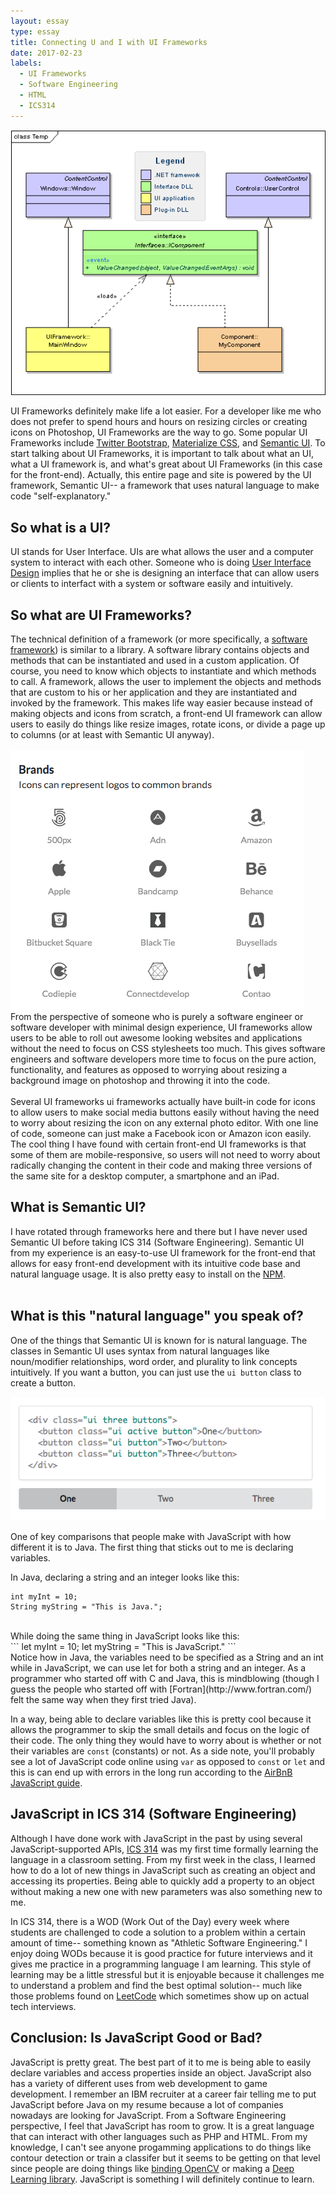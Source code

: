 ```yaml
---
layout: essay
type: essay
title: Connecting U and I with UI Frameworks
date: 2017-02-23
labels:
  - UI Frameworks
  - Software Engineering
  - HTML
  - ICS314
---
```


<img class="ui large left floated image" src="../images/ui.png">

UI Frameworks definitely make life a lot easier. For a developer like me who does not prefer to spend hours and hours on resizing circles or creating icons on Photoshop, UI Frameworks are the way to go. Some popular UI Frameworks include [Twitter Bootstrap](http://getbootstrap.com/2.3.2/), [Materialize CSS](http://materializecss.com/), and [Semantic UI](http://semantic-ui.com/). To start talking about UI Frameworks, it is important to talk about what an UI, what a UI framework is, and what's great about UI Frameworks (in this case for the front-end). Actually, this entire page and site is powered by the UI framework, Semantic UI-- a framework that uses natural language to make code "self-explanatory."

## So what is a UI? 
UI stands for User Interface. UIs are what allows the user and a computer system to interact with each other. Someone who is doing [User Interface Design](https://www.usability.gov/what-and-why/user-interface-design.html) implies that he or she is designing an interface that can allow users or clients to interfact with a system or software easily and intuitively.

## So what are UI Frameworks? 
The technical definition of a framework (or more specifically, a [software framework](http://info.cimetrix.com/blog/bid/22339/What-is-a-Software-Framework-And-why-should-you-like-em)) is similar to a library. A software library contains objects and methods that can be instantiated and used in a custom application. Of course, you need to know which objects to instantiate and which methods to call. A framework, allows the user to implement the objects and methods that are custom to his or her application and they are instantiated and invoked by the framework. This makes life way easier because instead of making objects and icons from scratch, a front-end UI framework can allow users to easily do things like resize images, rotate icons, or divide a page up to columns (or at least with Semantic UI anyway). <br><br>
<img class="ui medium left floated image" src="../images/icons.png">
From the perspective of someone who is purely a software engineer or software developer with minimal design experience, UI frameworks allow users to be able to roll out awesome looking websites and applications without the need to focus on CSS stylesheets too much. This gives software engineers and software developers more time to focus on the pure action, functionality, and features as opposed to worrying about resizing a background image on photoshop and throwing it into the code. <br><br>
Several UI frameworks ui frameworks actually have built-in code for icons to allow users to make social media buttons easily without having the need to worry about resizing the icon on any external photo editor. With one line of code, someone can just make a Facebook icon or Amazon icon easily. The cool thing I have found with certain front-end UI frameworks is that some of them are mobile-responsive, so users will not need to worry about radically changing the content in their code and making three versions of the same site for a desktop computer, a smartphone and an iPad. 

## What is Semantic UI?

I have rotated through frameworks here and there but I have never used Semantic UI before taking ICS 314 (Software Engineering). Semantic UI from my experience is an easy-to-use UI framework for the front-end that allows for easy front-end development with its intuitive code base and natural language usage. It is also pretty easy to install on the [NPM](http://semantic-ui.com/introduction/getting-started.html).<br><br>

## What is this "natural language" you speak of?

One of the things that Semantic UI is known for is natural language. The classes in Semantic UI uses syntax from natural languages like noun/modifier relationships, word order, and plurality to link concepts intuitively. If you want a button, you can just use the ```ui button``` class to create a button. 

<img class="ui medium left floated image" src="../images/natural.png">



One of key comparisons that people make with JavaScript with how different it is to Java. The first thing that sticks out to me is declaring variables.

In Java, declaring a string and an integer looks like this:
<br>
```
int myInt = 10;
String myString = "This is Java.";
```
<br>
While doing the same thing in JavaScript looks like this: 
<br>
```
let myInt = 10;
let myString = "This is JavaScript."
```
<br>
Notice how in Java, the variables need to be specified as a String and an int while in JavaScript, we can use let for both a string and an integer. As a programmer who started off with C and Java, this is mindblowing (though I guess the people who started off with [Fortran](http://www.fortran.com/) felt the same way when they first tried Java). 

In a way, being able to declare variables like this is pretty cool because it allows the programmer to skip the small details and focus on the logic of their code. The only thing they would have to worry about is whether or not their variables are ``const`` (constants) or not. As a side note, you'll probably see a lot of JavaScript code online using ``var`` as opposed to ``const`` or ``let`` and this is can end up with errors in the long run according to the [AirBnB JavaScript guide](https://github.com/airbnb/javascript#types).

## JavaScript in ICS 314 (Software Engineering)

Although I have done work with JavaScript in the past by using several JavaScript-supported APIs, [ICS 314](http://courses.ics.hawaii.edu/ics314s17/index.html) was my first time formally learning the language in a classroom setting. From my first week in the class, I learned how to do a lot of new things in JavaScript such as creating an object and accessing its properties. Being able to quickly add a property to an object without making a new one with new parameters was also something new to me. 

In ICS 314, there is a WOD (Work Out of the Day) every week where students are challenged to code a solution to a problem within a certain amount of time-- something known as "Athletic Software Engineering." I enjoy doing WODs because it is good practice for future interviews and it gives me practice in a programming language I am learning. This style of learning may be a little stressful but it is enjoyable because it challenges me to understand a problem and find the best optimal solution-- much like those problems found on [LeetCode](https://leetcode.com/problemset/draft/) which sometimes show up on actual tech interviews. 

## Conclusion: Is JavaScript Good or Bad?

JavaScript is pretty great. The best part of it to me is being able to easily declare variables and access properties inside an object. JavaScript also has a variety of different uses from web development to game development. I remember an IBM recruiter at a career fair telling me to put JavaScript before Java on my resume because a lot of companies nowadays are looking for JavaScript. From a Software Engineering perspective, I feel that JavaScript has room to grow. It is a great language that can interact with other languages such as PHP and HTML. From my knowledge, I can't see anyone progamming applications to do things like contour detection or train a classifer but it seems to be getting on that level since people are doing things like [binding OpenCV](https://github.com/peterbraden/node-opencv) or making a [Deep Learning library](http://cs.stanford.edu/people/karpathy/convnetjs/). JavaScript is something I will definitely continue to learn.
